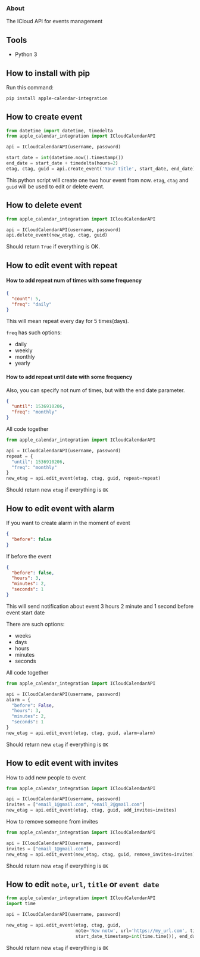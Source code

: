 ### About
The ICloud API for events management

## Tools 
* Python 3

## How to install with pip

Run this command:

```bash
pip install apple-calendar-integration
```

## How to create event

```python
from datetime import datetime, timedelta
from apple_calendar_integration import ICloudCalendarAPI

api = ICloudCalendarAPI(username, password)

start_date = int(datetime.now().timestamp())
end_date = start_date + timedelta(hours=2)
etag, ctag, guid = api.create_event('Your title', start_date, end_date)

```

This python script will create one two hour event from now. `etag`, `ctag` and `guid` will be used to edit or delete event.


## How to delete event
```python
from apple_calendar_integration import ICloudCalendarAPI

api = ICloudCalendarAPI(username, password)
api.delete_event(new_etag, ctag, guid)

```

Should return `True` if everything is OK.

## How to edit event with repeat

#### How to add repeat num of times with some frequency
```json
{
  "count": 5,
  "freq": "daily"
}
```
This will mean repeat every day for 5 times(days).

`freq` has such options:
* daily
* weekly
* monthly
* yearly

#### How to add repeat until date with some frequency
Also, you can specify not num of times, but with the end date parameter.
```json
{
  "until": 1536910206,
  "freq": "monthly"
}
```

All code together

```python
from apple_calendar_integration import ICloudCalendarAPI

api = ICloudCalendarAPI(username, password)
repeat = {
  "until": 1536910206,
  "freq": "monthly"
}
new_etag = api.edit_event(etag, ctag, guid, repeat=repeat)

```
Should return new `etag` if everything is `OK`

## How to edit event with alarm

If you want to create alarm in the moment of event

```json
{
  "before": false
}
```

If before the event

```json
{
  "before": false,
  "hours": 3,
  "minutes": 2,
  "seconds": 1 
}
```

This will send notification about event 3 hours 2 minute and 1 second before event start date

There are such options:
* weeks
* days
* hours
* minutes
* seconds

All code together
```python
from apple_calendar_integration import ICloudCalendarAPI

api = ICloudCalendarAPI(username, password)
alarm = {
  "before": False,
  "hours": 3,
  "minutes": 2,
  "seconds": 1 
}
new_etag = api.edit_event(etag, ctag, guid, alarm=alarm)
```
Should return new `etag` if everything is `OK`


## How to edit event with invites

How to add new people to event
```python
from apple_calendar_integration import ICloudCalendarAPI

api = ICloudCalendarAPI(username, password)
invites = ["email_1@gmail.com", "email_2@gmail.com"]
new_etag = api.edit_event(etag, ctag, guid, add_invites=invites)
```

How to remove someone from invites
```python
from apple_calendar_integration import ICloudCalendarAPI

api = ICloudCalendarAPI(username, password)
invites = ["email_1@gmail.com"]
new_etag = api.edit_event(new_etag, ctag, guid, remove_invites=invites)

```
Should return new `etag` if everything is `OK`


## How to edit `note`, `url`, `title` or `event date`

```python
from apple_calendar_integration import ICloudCalendarAPI
import time

api = ICloudCalendarAPI(username, password)

new_etag = api.edit_event(etag, ctag, guid,
                          note='New notw', url='https://my_url.com', title='New title',
                          start_date_timestamp=int(time.time()), end_date_timestamp=int(time.time()) + 1000)
```

Should return new `etag` if everything is `OK`